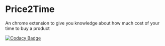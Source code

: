# Price2Time
An chrome extension to give you knowledge about how much cost of your time to buy a product

[![Codacy Badge](https://api.codacy.com/project/badge/Grade/b90e4c6242c243f6a034680a31442dfb)](https://www.codacy.com/app/0um/Price2Time?utm_source=github.com&amp;utm_medium=referral&amp;utm_content=0unit/Price2Time&amp;utm_campaign=Badge_Grade)
